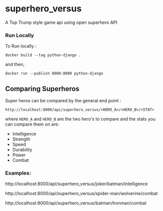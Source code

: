# superhero_versus
A Top Trump style game api using open superhero API

### Run Locally
To Run locally : 
```
docker build --tag python-django .
```

and then,
```
docker run --publish 8000:8000 python-django
```



## Comparing Superheros
Super heros can be compared by the general end point : 
 
 `http://localhost:8000/api/superhero_versus/<HERO_A>/<HERO_B>/<STAT>`

 where `HERO_A` and `HERO_B` are the two hero's to compare and the stats you can compare them on are:
 - Intelligence
 - Strength
 - Speed
 - Durability
 - Power
 - Combat

 ### Examples:

http://localhost:8000/api/superhero_versus/joker/batman/intelligence

http://localhost:8000/api/superhero_versus/spider-man/wolverine/combat

http://localhost:8000/api/superhero_versus/batman/Ironman/combat
